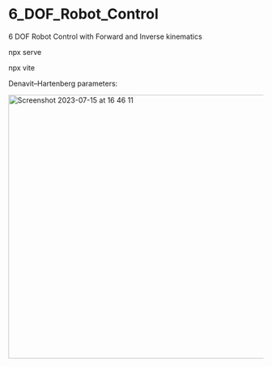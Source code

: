 # 6_DOF_Robot_Control
6 DOF Robot Control with Forward and Inverse kinematics

npx serve

npx vite

Denavit–Hartenberg parameters: 

<img width="522" alt="Screenshot 2023-07-15 at 16 46 11" src="https://github.com/meldew/6_DOF_Robot_Control/assets/47281451/d5de1eda-e6ad-4437-b269-1a772ee5eb3a">

